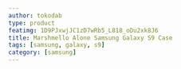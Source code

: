 ```yaml
---
author: tokodab
type: product
featimg: 1D9PJxwjJC1zD7wRb5_L818_oDu2xk8J6
title: Marshmello Alone Samsung Galaxy S9 Case
tags: [samsung, galaxy, s9]
category: [samsung]
---
```

